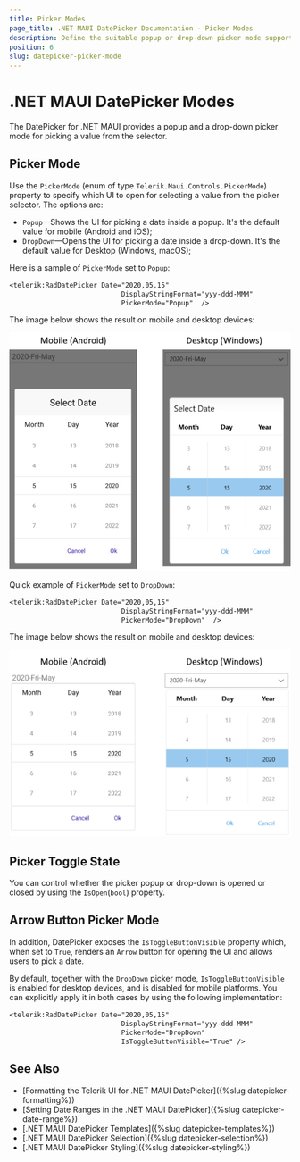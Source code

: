 ```yaml
---
title: Picker Modes
page_title: .NET MAUI DatePicker Documentation - Picker Modes
description: Define the suitable popup or drop-down picker mode supported by the Telerik UI for .NET MAUI DatePicker for your application, or implement the picker mode from the Arrow button.
position: 6
slug: datepicker-picker-mode
---
```


# .NET MAUI DatePicker Modes

The DatePicker for .NET MAUI provides a popup and a drop-down picker mode for picking a value from the selector.

## Picker Mode

Use the `PickerMode` (enum of type `Telerik.Maui.Controls.PickerMode`) property to specify which UI to open for selecting a value from the picker selector. The options are:

* `Popup`&mdash;Shows the UI for picking a date inside a popup. It's the default value for mobile (Android and iOS);
* `DropDown`&mdash;Opens the UI for picking a date inside a drop-down. It's the default value for Desktop (Windows, macOS);

Here is a sample of `PickerMode` set to `Popup`:

```XAML
<telerik:RadDatePicker Date="2020,05,15"
							DisplayStringFormat="yyy-ddd-MMM"
							PickerMode="Popup"  />
```

The image below shows the result on mobile and desktop devices:

![DatePicker Picker Mode](images/datepicker-pickermode-popup.png)

Quick example of `PickerMode` set to `DropDown`:

```XAML
<telerik:RadDatePicker Date="2020,05,15"
							DisplayStringFormat="yyy-ddd-MMM"
							PickerMode="DropDown"  />
```

The image below shows the result on mobile and desktop devices:

![DatePicker Picker Mode](images/datepicker-pickermode-dropdown.png)

## Picker Toggle State

You can control whether the picker popup or drop-down is opened or closed by using the `IsOpen`(`bool`) property.

## Arrow Button Picker Mode

In addition, DatePicker exposes the `IsToggleButtonVisible` property which, when set to `True`, renders an `Arrow` button for opening the UI and allows users to pick a date.

By default, together with the `DropDown` picker mode, `IsToggleButtonVisible` is enabled for desktop devices, and is disabled for mobile platforms. You can explicitly apply it in both cases by using the following implementation:

```XAML
<telerik:RadDatePicker Date="2020,05,15"
							DisplayStringFormat="yyy-ddd-MMM"
							PickerMode="DropDown"
							IsToggleButtonVisible="True" />
```

## See Also

- [Formatting the Telerik UI for .NET MAUI DatePicker]({%slug datepicker-formatting%})
- [Setting Date Ranges in the .NET MAUI DatePicker]({%slug datepicker-date-range%})
- [.NET MAUI DatePicker Templates]({%slug datepicker-templates%})
- [.NET MAUI DatePicker Selection]({%slug datepicker-selection%})
- [.NET MAUI DatePicker Styling]({%slug datepicker-styling%})